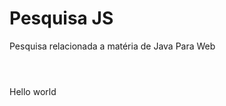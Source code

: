 # Pesquisa JS
Pesquisa relacionada a matéria de Java Para Web


<html>
<header><title>This is title</title></header>
<body>
Hello world
</body>
</html>
